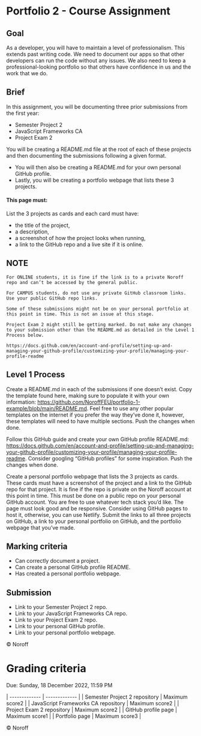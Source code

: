 # Portfolio 2 - Course Assignment

## Goal

As a developer, you will have to maintain a level of professionalism. This extends past writing code. We need to document our apps so that other developers can run the code without any issues. We also need to keep a professional-looking portfolio so that others have confidence in us and the work that we do.

## Brief

In this assignment, you will be documenting three prior submissions from the first year:

- Semester Project 2
- JavaScript Frameworks CA
- Project Exam 2

You will be creating a README.md file at the root of each of these projects and then documenting the submissions following a given format.

- You will then also be creating a README.md for your own personal GitHub profile.
- Lastly, you will be creating a portfolio webpage that lists these 3 projects.

#### This page must:

List the 3 projects as cards and each card must have:

- the title of the project,
- a description,
- a screenshot of how the project looks when running,
- a link to the GitHub repo and a live site if it is online.

## NOTE

```
For ONLINE students, it is fine if the link is to a private Noroff repo and can’t be accessed by the general public.

For CAMPUS students, do not use any private GitHub classroom links. Use your public GitHub repo links.

Some of these submissions might not be on your personal portfolio at this point in time. This is not an issue at this stage.

Project Exam 2 might still be getting marked. Do not make any changes to your submission other than the README.md as detailed in the Level 1 Process below.

https://docs.github.com/en/account-and-profile/setting-up-and-managing-your-github-profile/customizing-your-profile/managing-your-profile-readme
```

## Level 1 Process

Create a README.md in each of the submissions if one doesn’t exist.
Copy the template found here, making sure to populate it with your own information: https://github.com/NoroffFEU/portfolio-1-example/blob/main/README.md. Feel free to use any other popular templates on the internet if you prefer the way they’ve done it, however, these templates will need to have multiple sections.
Push the changes when done.

Follow this GitHub guide and create your own GitHub profile README.md: https://docs.github.com/en/account-and-profile/setting-up-and-managing-your-github-profile/customizing-your-profile/managing-your-profile-readme. Consider googling “GitHub profiles” for some inspiration.
Push the changes when done.

Create a personal portfolio webpage that lists the 3 projects as cards. These cards must have a screenshot of the project and a link to the GitHub repo for that project. It is fine if the repo is private on the Noroff account at this point in time. This must be done on a public repo on your personal GitHub account. You are free to use whatever tech stack you’d like. The page must look good and be responsive. Consider using GitHub pages to host it, otherwise, you can use Netlify.
Submit the links to all three projects on GitHub, a link to your personal portfolio on GitHub, and the portfolio webpage that you’ve made.

## Marking criteria

- Can correctly document a project.
- Can create a personal GitHub profile README.
- Has created a personal portfolio webpage.

## Submission

- Link to your Semester Project 2 repo.
- Link to your JavaScript Frameworks CA repo.
- Link to your Project Exam 2 repo.
- Link to your personal GitHub profile.
- Link to your personal portfolio webpage.

© Noroff

# Grading criteria

Due: Sunday, 18 December 2022, 11:59 PM

| ------------- | ------------- |
| Semester Project 2 repository | Maximum score2 |
| JavaScript Frameworks CA repository | Maximum score2 |
| Project Exam 2 repository | Maximum score2 |
| GitHub profile page | Maximum score1 |
| Portfolio page | Maximum score3 |

© Noroff
